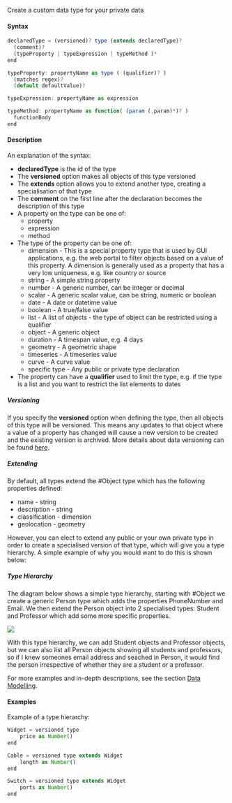Create a custom data type for your private data

#### Syntax
```js
declaredType = (versioned)? type (extends declaredType)?
  (comment)?
  (typeProperty | typeExpression | typeMethod )*
end

typeProperty: propertyName as type ( (qualifier)? )
  (matches regex)?
  (default defaultValue)?

typeExpression: propertyName as expression

typeMethod: propertyName as function( (param (,param)*)? )
  functionBody
end
```
#### Description

An explanation of the syntax:

*   **declaredType** is the id of the type    
*   The **versioned** option makes all objects of this type versioned    
*   The **extends** option allows you to extend another type, creating a specialisation of that type    
*   The **comment** on the first line after the declaration becomes the description of this type    
*   A property on the type can be one of:    
    *   property        
    *   expression        
    *   method        
*   The type of the property can be one of:    
    *   dimension - This is a special property type that is used by GUI applications, e.g. the web portal to filter objects based on a value of this property. A dimension is generally used as a property that has a very low uniqueness, e.g. like country or source        
    *   string - A simple string property        
    *   number - A generic number, can be integer or decimal        
    *   scalar - A generic scalar value, can be string, numeric or boolean        
    *   date - A date or datetime value        
    *   boolean - A true/false value        
    *   list - A list of objects - the type of object can be restricted using a qualifier        
    *   object - A generic object        
    *   duration - A timespan value, e.g. 4 days        
    *   geometry - A geometric shape        
    *   timeseries - A timeseries value        
    *   curve - A curve value        
    *   specific type - Any public or private type declaration        
*   The property can have a **qualifier** used to limit the type, e.g. if the type is a list and you want to restrict the list elements to dates
    

##### Versioning

If you specify the **versioned** option when defining the type, then all objects of this type will be versioned. This means any updates to that object where a value of a property has changed will cause a new version to be created and the existing version is archived. More details about data versioning can be found [here](/docs/odsl/dm/versioning).

##### Extending

By default, all types extend the #Object type which has the following properties defined:

*   name - string    
*   description - string    
*   classification - dimension    
*   geolocation - geometry
    

However, you can elect to extend any public or your own private type in order to create a specialised version of that type, which will give you a type hierarchy. A simple example of why you would want to do this is shown below:

##### Type Hierarchy

The diagram below shows a simple type hierarchy, starting with #Object we create a generic Person type which adds the properties PhoneNumber and Email. We then extend the Person object into 2 specialised types: Student and Professor which add some more specific properties.

![](/attachments/397803531/397869090.png)

With this type hierarchy, we can add Student objects and Professor objects, but we can also list all Person objects showing all students and professors, so if I knew someones email address and seached in Person, it would find the person irrespective of whether they are a student or a professor.

For more examples and in-depth descriptions, see the section [Data Modelling](/docs/odsl/dm/modelling).

#### Examples

Example of a type hierarchy:
```js
Widget = versioned type
    price as Number()
end

Cable = versioned type extends Widget
    length as Number()
end

Switch = versioned type extends Widget
    ports as Number()
end
```
